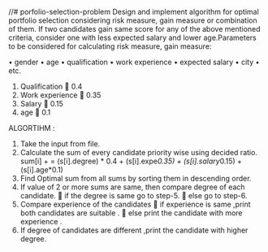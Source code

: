 //# porfolio-selection-problem
Design and implement algorithm for optimal portfolio selection considering risk measure, gain measure or combination of them. If two candidates gain same score for any of the above mentioned criteria, consider one with less expected salary and lower age.Parameters to be considered for calculating risk measure, gain
measure:

•	gender
•	age
•	qualification
•	work experience
•	expected salary
•	city
•	etc.


1)  Qualification       		 0.4
2)  Work experience		 0.35	
3)  Salary		           	 0.15
4)  age		           	 0.1



ALGORTIHM :

1) Take the input from file.
2) Calculate the sum of every candidate  priority wise using decided ratio.     
sum[i] +  = (s[i].degree) * 0.4  +  (s[i].expe*0.35) + (s[i].salary*0.15) + 	     	
                  (s[i].age*0.1)
3) Find Optimal sum from all sums by sorting them in descending order.
4) If value of 2 or more sums are same, then compare degree of each   candidate.
           if the degree is same go to step-5.
           else go to step-6.
5) Compare experience of the candidates
          if experience is same ,print both candidates are suitable .
          else print the candidate with more experience .
6) If degree of candidates are different ,print the candidate with higher degree.




